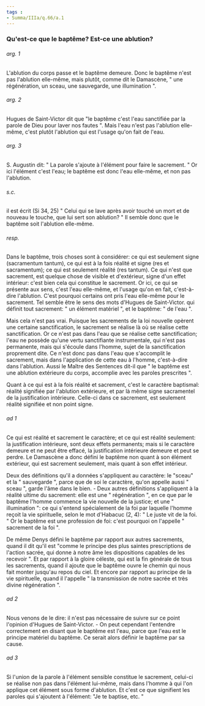 ```yaml
---
tags : 
- Summa/IIIa/q.66/a.1
---
```


### Qu'est-ce que le baptême? Est-ce une ablution?

###### arg. 1
L'ablution du corps passe et le baptême demeure. Donc le baptême n'est pas l'ablution elle-même, mais plutôt, comme dit le Damascène, " une régénération, un sceau, une sauvegarde, une illumination ". 

###### arg. 2
Hugues de Saint-Victor dit que "le baptême c'est l'eau sanctifiée par la parole de Dieu pour laver nos fautes ". Mais l'eau n'est pas l'ablution elle-même, c'est plutôt l'ablution qui est l'usage qu'on fait de l'eau. 

###### arg. 3
S. Augustin dit: " La parole s'ajoute à l'élément pour faire le sacrement. " Or ici l'élément c'est l'eau; le baptême est donc l'eau elle-même, et non pas l'ablution. 

###### s.c.
il est écrit (Si 34, 25) " Celui qui se lave après avoir touché un mort et de nouveau le touche, que lui sert son ablution? " Il semble donc que le baptême soit l'ablution elle-même. 

###### resp.
Dans le baptême, trois choses sont à considérer: ce qui est seulement signe (sacramentum tantum), ce qui est à la fois réalité et signe (res et sacramentum); ce qui est seulement réalité (res tantum). Ce qui n'est que sacrement, est quelque chose de visible et d'extérieur, signe d'un effet intérieur: c'est bien cela qui constitue le sacrement. Or ici, ce qui se présente aux sens, c'est l'eau elle-même, et l'usage qu'on en fait, c'est-à-dire l'ablution. C'est pourquoi certains ont pris l'eau elle-même pour le sacrement. Tel semble être le sens des mots d'Hugues de Saint-Victor. qui définit tout sacrement: " un élément matériel ", et le baptême: " de l'eau ". 

Mais cela n'est pas vrai. Puisque les sacrements de la loi nouvelle opèrent une certaine sanctification, le sacrement se réalise là où se réalise cette sanctification. Or ce n'est pas dans l'eau que se réalise cette sanctification; l'eau ne possède qu'une vertu sanctifiante instrumentale, qui n'est pas permanente, mais qui s'écoule dans l'homme, sujet de la sanctification proprement dite. Ce n'est donc pas dans l'eau que s'accomplit le sacrement, mais dans l'application de cette eau à l'homme, c'est-à-dire dans l'ablution. Aussi le Maître des Sentences dit-il que " le baptême est une ablution extérieure du corps, accomplie avec les paroles prescrites ". 

Quant à ce qui est à la fois réalité et sacrement, c'est le caractère baptismal: réalité signifiée par l'ablution extérieure, et par là même signe sacramentel de la justification intérieure. Celle-ci dans ce sacrement, est seulement réalité signifiée et non point signe. 

###### ad 1
Ce qui est réalité et sacrement le caractère; et ce qui est réalité seulement: la justification intérieure, sont deux effets permanents; mais si le caractère demeure et ne peut être effacé, la justification intérieure demeure et peut se perdre. Le Damascène a donc défini le baptême non quant à son élément extérieur, qui est sacrement seulement, mais quant à son effet intérieur. 

Deux des définitions qu'il a données s'appliquent au caractère: le "sceau" et la " sauvegarde ", parce que de soi le caractère, qu'on appelle aussi " sceau ", garde l'âme dans le bien. - Deux autres définitions s'appliquent à la réalité ultime du sacrement: elle est une " régénération ", en ce que par le baptême l'homme commence la vie nouvelle de la justice; et une " illumination ": ce qui s'entend spécialement de la foi par laquelle l'homme reçoit la vie spirituelle, selon le mot d'Habacuc (2, 4): " Le juste vit de la foi. " Or le baptême est une profession de foi: c'est pourquoi on l'appelle " sacrement de la foi ". 

De même Denys défini le baptême par rapport aux autres sacrements, quand il dit qu'il est "comme le principe des plus saintes prescriptions de l'action sacrée, qui donne à notre âme les dispositions capables de les recevoir ". Et par rapport à la gloire céleste, qui est la fin générale de tous les sacrements, quand il ajoute que le baptême ouvre le chemin qui nous fait monter jusqu'au repos du ciel. Et encore par rapport au principe de la vie spirituelle, quand il l'appelle " la transmission de notre sacrée et très divine régénération ". 

###### ad 2
Nous venons de le dire: il n'est pas nécessaire de suivre sur ce point l'opinion d'Hugues de Saint-Victor. - On peut cependant l'entendre correctement en disant que le baptême est l'eau, parce que l'eau est le principe matériel du baptême. Ce serait alors définir le baptême par sa cause. 

###### ad 3
Si l'union de la parole à l'élément sensible constitue le sacrement, celui-ci se réalise non pas dans l'élément lui-même, mais dans l'homme à qui l'on applique cet élément sous forme d'ablution. Et c'est ce que signifient les paroles qui s'ajoutent à l'élément: "Je te baptise, etc. " 

